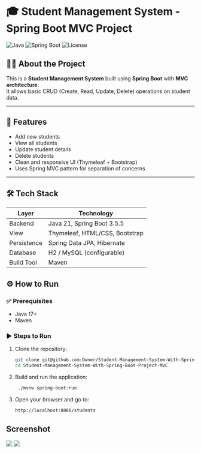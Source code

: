 # 🎓 Student Management System - Spring Boot MVC Project

![Java](https://img.shields.io/badge/Java-21-blue.svg)
![Spring Boot](https://img.shields.io/badge/Spring--Boot-3.5-brightgreen.svg)
![License](https://img.shields.io/badge/license-MIT-lightgrey.svg)

## 🧑‍💻 About the Project

This is a **Student Management System** built using **Spring Boot** with **MVC architecture**.  
It allows basic CRUD (Create, Read, Update, Delete) operations on student data.

---

## 🚀 Features

- Add new students
- View all students
- Update student details
- Delete students
- Clean and responsive UI (Thymeleaf + Bootstrap)
- Uses Spring MVC pattern for separation of concerns

---

## 🛠️ Tech Stack

| Layer        | Technology                 |
|--------------|----------------------------|
| Backend      | Java 21, Spring Boot 3.5.5 |
| View         | Thymeleaf, HTML/CSS, Bootstrap |
| Persistence  | Spring Data JPA, Hibernate |
| Database     | H2 / MySQL (configurable)  |
| Build Tool   | Maven                      |


## ⚙️ How to Run

### ✅ Prerequisites
- Java 17+
- Maven

### ▶️ Steps to Run

1. Clone the repository:
   ```bash
   git clone git@github.com:Owner/Student-Management-System-With-Spring-Boot-Project-MVC.git
   cd Student-Management-System-With-Spring-Boot-Project-MVC
2. Build and run the application:
   ```bash
    ./mvnw spring-boot:run
3. Open your browser and go to:
   ```bash
   http://localhost:8080/students

## Screenshot
![](https://github.com/arifnrrmdn/Student-Management-System-With-Spring-Boot-Project-MVC/blob/main/screenshot/1.png)
![](https://github.com/arifnrrmdn/Student-Management-System-With-Spring-Boot-Project-MVC/blob/main/screenshot/2.png)
